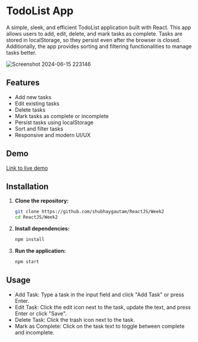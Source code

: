 # TodoList App

A simple, sleek, and efficient TodoList application built with React. This app allows users to add, edit, delete, and mark tasks as complete. Tasks are stored in localStorage, so they persist even after the browser is closed. Additionally, the app provides sorting and filtering functionalities to manage tasks better.


![Screenshot 2024-06-15 223146](https://github.com/shubhaygautam/ReactJS/assets/111029251/a140de10-9afe-41c1-b429-94367610b51d)

## Features

- Add new tasks
- Edit existing tasks
- Delete tasks
- Mark tasks as complete or incomplete
- Persist tasks using localStorage
- Sort and filter tasks
- Responsive and modern UI/UX

## Demo

[Link to live demo](#)

## Installation

1. **Clone the repository:**
   ```bash
   git clone https://github.com/shubhaygautam/ReactJS/Week2
   cd ReactJS/Week2
   
2. **Install dependencies:**
    ```bash
   npm install

3. **Run the application:**
   ```bash
   npm start
## Usage

- Add Task: Type a task in the input field and click "Add Task" or press Enter.
- Edit Task: Click the edit icon next to the task, update the text, and press Enter or click "Save".
- Delete Task: Click the trash icon next to the task.
- Mark as Complete: Click on the task text to toggle between complete and incomplete.

